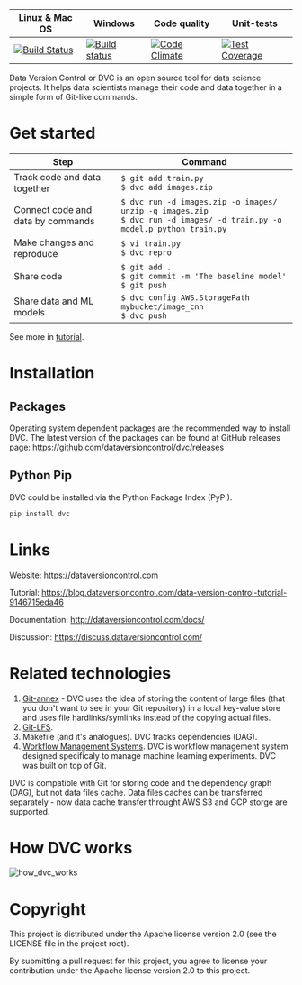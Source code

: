 
| Linux & Mac OS | Windows | Code quality | Unit-tests |
|-------------|---------------|--------------|------------|
|[![Build Status](https://travis-ci.org/dataversioncontrol/dvc.svg?branch=master)](https://travis-ci.org/dataversioncontrol/dvc)|[![Build status](https://ci.appveyor.com/api/projects/status/rnqygb4rp1tsjvhb/branch/master?svg=true)](https://ci.appveyor.com/project/dataversioncontrol/dvc/branch/master)|[![Code Climate](https://codeclimate.com/github/dataversioncontrol/dvc/badges/gpa.svg)](https://codeclimate.com/github/dataversioncontrol/dvc)|[![Test Coverage](https://codeclimate.com/github/dataversioncontrol/dvc/badges/coverage.svg)](https://codeclimate.com/github/dataversioncontrol/dvc)|

Data Version Control or DVC is an open source tool for data science projects. 
It helps data scientists manage their code and data together in a simple form of Git-like commands.

# Get started

|Step|Command|
|----|-------|
|Track code and data together|`$ git add train.py` <br /> `$ dvc add images.zip` |
|Connect code and data by commands| `$ dvc run -d images.zip -o images/ unzip -q images.zip` <br /> `$ dvc run -d images/ -d train.py -o model.p python train.py` |
|Make changes and reproduce|`$ vi train.py` <br /> `$ dvc repro` |
|Share code|`$ git add .` <br /> `$ git commit -m 'The baseline model'` <br />  `$ git push`|
|Share data and ML models|`$ dvc config AWS.StoragePath mybucket/image_cnn` <br/> `$ dvc push`|

See more in [tutorial](https://blog.dataversioncontrol.com/data-version-control-tutorial-9146715eda46).

# Installation

## Packages

Operating system dependent packages are the recommended way to install DVC.
The latest version of the packages can be found at GitHub releases page: https://github.com/dataversioncontrol/dvc/releases

## Python Pip

DVC could be installed via the Python Package Index (PyPI).

```bash
pip install dvc
```

# Links

Website: https://dataversioncontrol.com

Tutorial: https://blog.dataversioncontrol.com/data-version-control-tutorial-9146715eda46

Documentation: http://dataversioncontrol.com/docs/

Discussion: https://discuss.dataversioncontrol.com/

# Related technologies

1. [Git-annex](https://git-annex.branchable.com/) - DVC uses the idea of storing the content of large files (that you don't want to see in your Git repository) in a local key-value store and uses file hardlinks/symlinks instead of the copying actual files.
2. [Git-LFS](https://git-lfs.github.com/).
3. Makefile (and it's analogues). DVC tracks dependencies (DAG). 
4. [Workflow Management Systems](https://en.wikipedia.org/wiki/Workflow_management_system). DVC is workflow management system designed specificaly to manage machine learning experiments. DVC was built on top of Git.

DVC is compatible with Git for storing code and the dependency graph (DAG), but not data files cache.
Data files caches can be transferred separately - now data cache transfer throught AWS S3 and GCP storge are supported.

# How DVC works

![how_dvc_works](https://s3-us-west-2.amazonaws.com/dvc-share/images/0.9/how_dvc_works.png)

# Copyright

This project is distributed under the Apache license version 2.0 (see the LICENSE file in the project root).

By submitting a pull request for this project, you agree to license your contribution under the Apache license version 2.0 to this project.

